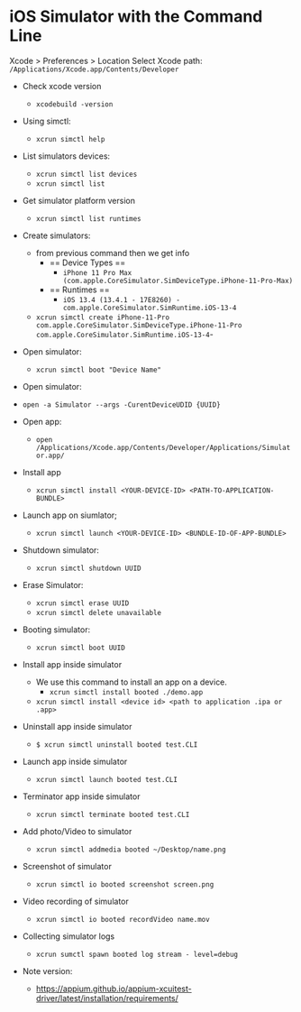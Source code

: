 # iOS Simulator with the Command Line

Xcode > Preferences > Location
Select Xcode path: `/Applications/Xcode.app/Contents/Developer`

- Check xcode version
    - `xcodebuild -version`
- Using simctl:
    - `xcrun simctl help`
- List simulators devices:
    - `xcrun simctl list devices`
    - `xcrun simctl list`
- Get simulator platform version
    - `xcrun simctl list runtimes`
- Create simulators:
    - from previous command then we get info
        - == Device Types ==
            - `iPhone 11 Pro Max (com.apple.CoreSimulator.SimDeviceType.iPhone-11-Pro-Max)`
        - == Runtimes ==
            - `iOS 13.4 (13.4.1 - 17E8260) - com.apple.CoreSimulator.SimRuntime.iOS-13-4`
    - `xcrun simctl create iPhone-11-Pro
      com.apple.CoreSimulator.SimDeviceType.iPhone-11-Pro
      com.apple.CoreSimulator.SimRuntime.iOS-13-4`-
- Open simulator:
    - `xcrun simctl boot "Device Name"`
- Open simulator:
- `open -a Simulator --args -CurentDeviceUDID {UUID}`
- Open app:
    - `open /Applications/Xcode.app/Contents/Developer/Applications/Simulator.app/`
- Install app
    - `xcrun simctl install <YOUR-DEVICE-ID> <PATH-TO-APPLICATION-BUNDLE>`
- Launch app on siumlator;
    - `xcrun simctl launch <YOUR-DEVICE-ID> <BUNDLE-ID-OF-APP-BUNDLE>`
- Shutdown simulator:
    - `xcrun simctl shutdown UUID`
- Erase Simulator:
    - `xcrun simctl erase UUID`
    - `xcrun simctl delete unavailable`
- Booting simulator:
    - `xcrun simctl boot UUID`
- Install app inside simulator
    - We use this command to install an app on a device.
        - `xcrun simctl install booted ./demo.app`
    - `xcrun simctl install <device id> <path to application .ipa or .app>`

- Uninstall app inside simulator
    - `$ xcrun simctl uninstall booted test.CLI`
- Launch app inside simulator
    - `xcrun simctl launch booted test.CLI`
- Terminator app inside simulator
    - `xcrun simctl terminate booted test.CLI`
- Add photo/Video to simulator
    - `xcrun simctl addmedia booted ~/Desktop/name.png`
- Screenshot of simulator
    - `xcrun simctl io booted screenshot screen.png`
- Video recording of simulator
    - `xcrun simctl io booted recordVideo name.mov`
- Collecting simulator logs
    - `xcrun sumctl spawn booted log stream - level=debug`
- Note version:
    - https://appium.github.io/appium-xcuitest-driver/latest/installation/requirements/